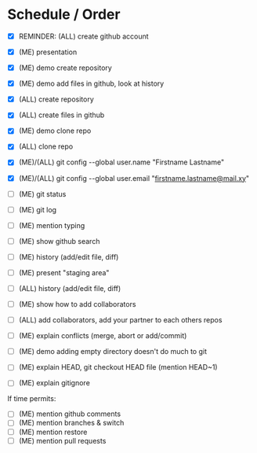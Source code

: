 # Schedule / Order

- [X] REMINDER: (ALL) create github account
- [X] (ME) presentation
- [X] (ME) demo create repository
- [X] (ME) demo add files in github, look at history
- [X] (ALL) create repository
- [X] (ALL) create files in github
- [X] (ME) demo clone repo
- [X] (ALL) clone repo
- [X] (ME)/(ALL) git config --global user.name "Firstname Lastname"
- [X] (ME)/(ALL) git config --global user.email "firstname.lastname@mail.xy"
- [ ] (ME) git status
- [ ] (ME) git log
- [ ] (ME) mention typing
- [ ] (ME) show github search
- [ ] (ME) history (add/edit file, diff)
- [ ] (ME) present "staging area"
- [ ] (ALL) history (add/edit file, diff)
- [ ] (ME) show how to add collaborators
- [ ] (ALL) add collaborators, add your partner to each others repos
- [ ] (ME) explain conflicts (merge, abort or add/commit)

- [ ] (ME) demo adding empty directory doesn't do much to git
- [ ] (ME) explain HEAD, git checkout HEAD file (mention HEAD~1)
- [ ] (ME) explain gitignore


If time permits:

- [ ] (ME) mention github comments
- [ ] (ME) mention branches & switch
- [ ] (ME) mention restore
- [ ] (ME) mention pull requests
